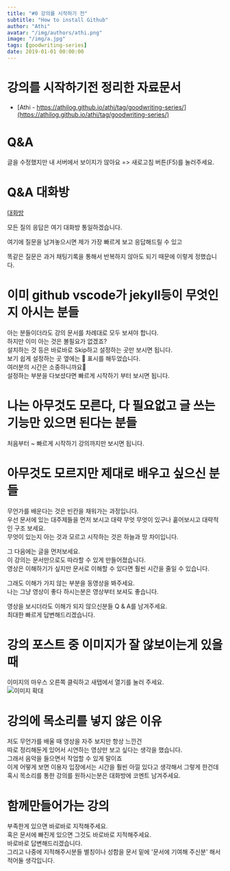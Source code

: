 ```yaml
---
title: "#0 강의를 시작하기 전"
subtitle: "How to install Github"
author: "Athi"
avatar: "/img/authors/athi.png"
image: "/img/a.jpg"
tags: [goodwriting-series]
date: 2019-01-01 00:00:00
---
```


# 강의를 시작하기전 정리한 자료문서

- [Athi - https://athilog.github.io/athi/tag/goodwriting-series/](https://athilog.github.io/athi/tag/goodwriting-series/)

# Q&A

글을 수정했지만 내 서버에서 보이지가 않아요 => 새로고침 버튼(F5)를 눌러주세요.

# Q&A 대화방

[대화방](https://gitter.im/athi-class/community?utm_source=share-link&utm_medium=link&utm_campaign=share-link)

모든 질의 응답은 여기 대화방 통일하겠습니다.

여기에 질문을 남겨놓으시면 제가 가장 빠르게 보고 응답해드릴 수 있고

똑같은 질문은 과거 채팅기록을 통해서 반복하지 않아도 되기 때문에 이렇게 정했습니다.

# 이미 github vscode가 jekyll등이 무엇인지 아시는 분들

아는 분들이더라도 강의 문서를 차례대로 모두 보셔야 합니다.  
하지만 이미 아는 것은 볼필요가 없겠죠?  
설치하는 것 등은 바로바로 Skip하고 설정하는 곳만 보시면 됩니다.  
보기 쉽게 설정하는 곳 옆에는 🔧 표시를 해두었습니다.  
여러분의 시간은 소중하니까요🤟  
설정하는 부분을 다보셨다면 빠르게 시작하기 부터 보시면 됩니다.

# 나는 아무것도 모른다, 다 필요없고 글 쓰는 기능만 있으면 된다는 분들

처음부터 ~ 빠르게 시작하기 강의까지만 보시면 됩니다.

# 아무것도 모르지만 제대로 배우고 싶으신 분들

무언가를 배운다는 것은 빈칸을 채워가는 과정입니다.  
우선 문서에 있는 대주제들을 먼저 보시고 대략 무엇 무엇이 있구나 훝어보시고 대략적인 구조 보세요.  
무엇이 있는지 아는 것과 모르고 시작하는 것은 하늘과 땅 차이입니다.

그 다음에는 글을 먼저보세요.  
이 강의는 문서만으로도 따라할 수 있게 만들어졌습니다.  
영상은 이해하기가 싶지만 문서로 이해할 수 있다면 훨씬 시간을 줄일 수 있습니다.

그래도 이해가 가지 않는 부분을 동영상을 봐주세요.  
나는 그냥 영상이 좋다 하시는분은 영상부터 보셔도 좋습니다.

영상을 보시더라도 이해가 되지 않으신분들 Q & A를 남겨주세요.  
최대한 빠르게 답변해드리겠습니다.

# 강의 포스트 중 이미지가 잘 않보이는게 있을 때

이미지의 마우스 오른쪽 클릭하고 새탭에서 열기를 눌러 주세요.  
![이미지 확대](https://i.imgur.com/7zDZvQm.png)

# 강의에 목소리를 넣지 않은 이유

저도 무언가를 배울 때 영상을 자주 보지만 항상 느낀건  
따로 정리해둔게 있어서 시연하는 영상만 보고 싶다는 생각을 했습니다.  
그래서 음악을 들으면서 작업할 수 있게 말이죠  
이게 어떻게 보면 이용자 입장에서는 시간을 훨씬 아낄 있다고 생각해서 그렇게 한건데  
혹시 목소리를 통한 강의를 원하시는분은 대화방에 코멘트 남겨주세요.

# 함께만들어가는 강의

부족한게 있으면 바로바로 지적해주세요.  
혹은 문서에 빠진게 있으면 그것도 바로바로 지적해주세요.  
바로바로 답변해드리겠습니다.  
그리고 나중에 지적해주시분들 별칭이나 성함을 문서 밑에 '문서에 기여해 주신분' 해서 적어둘 생각입니다.
